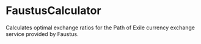 # FaustusCalculator
Calculates optimal exchange ratios for the Path of Exile currency exchange service provided by Faustus.
